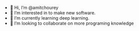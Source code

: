 - 👋 Hi, I’m @amitchourey
- 👀 I’m interested in to make new software.
- 🌱 I’m currently learning deep learning.
- 💞️ I’m looking to collaborate on more programing knowledge

<!---
amitchourey/amitchourey is a ✨ special ✨ repository because its `README.md` (this file) appears on your GitHub profile.
You can click the Preview link to take a look at your changes.
--->
